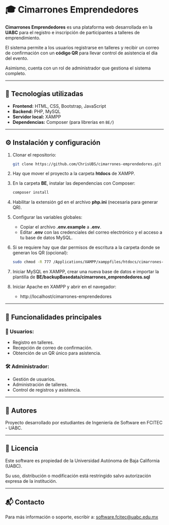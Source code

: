# 🎓 Cimarrones Emprendedores

**Cimarrones Emprendedores** es una plataforma web desarrollada en la **UABC** para el registro e inscripción de participantes a talleres de emprendimiento. 

El sistema permite a los usuarios registrarse en talleres y recibir un correo de confirmación con un **código QR** para llevar control de asistencia el día del evento. 

Asimismo, cuenta con un rol de administrador que gestiona el sistema completo.

---

## 🚀 Tecnologías utilizadas

- **Frontend:** HTML, CSS, Bootstrap, JavaScript  
- **Backend:** PHP, MySQL  
- **Servidor local:** XAMPP  
- **Dependencias:** Composer (para librerías en `BE/`)  

---

## ⚙️ Instalación y configuración

1. Clonar el repositorio:  
   ```bash
   git clone https://github.com/ChrisUBS/cimarrones-emprendedores.git
    ```

2. Hay que mover el proyecto a la carpeta **htdocs** de XAMPP.

3. En la carpeta **BE**, instalar las dependencias con Composer:
    ```bash
    composer install
    ```
4. Habilitar la extensión gd en el archivo **php.ini** (necesaria para generar QR).

5. Configurar las variables globales:
    - Copiar el archivo **.env.example** a **.env**.
    - Editar **.env** con las credenciales del correo electrónico y el acceso a tu base de datos MySQL.

6. Si se requiere hay que dar permisos de escritura a la carpeta donde se generan los QR (opcional):
    ```bash
    sudo chmod -R 777 /Applications/XAMPP/xamppfiles/htdocs/cimarrones-emprendedores/plugins/codes
    ```

7. Iniciar MySQL en XAMPP, crear una nueva base de datos e importar la plantilla de **BE/backupBasedata/cimarrones_emprendedores.sql**

8. Iniciar Apache en XAMPP y abrir en el navegador:
    - http://localhost/cimarrones-emprendedores
---

## 📌 Funcionalidades principales

### 👤 Usuarios:
- Registro en talleres.
- Recepción de correo de confirmación.
- Obtención de un QR único para asistencia.

### 🛠️ Administrador:
- Gestión de usuarios.
- Administración de talleres.
- Control de registros y asistencia.
---

## 🏫 Autores

Proyecto desarrollado por estudiantes de Ingeniería de Software en FCITEC - UABC.

---

## 📄 Licencia

Este software es propiedad de la Universidad Autónoma de Baja California (UABC).

Su uso, distribución o modificación está restringido salvo autorización expresa de la institución.

---

## 📬 Contacto

Para más información o soporte, escribir a: software.fcitec@uabc.edu.mx